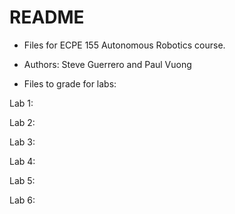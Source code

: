 # README #

* Files for ECPE 155 Autonomous Robotics course.
* Authors: Steve Guerrero and Paul Vuong

* Files to grade for labs:

Lab 1:
	
	
Lab 2:
	
	
Lab 3:
	
	
Lab 4:
	
	
Lab 5:
	
	
Lab 6:
	
	
